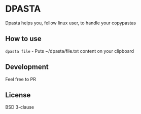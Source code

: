 # DPASTA
Dpasta helps you, fellow linux user, to handle your copypastas

## How to use
`dpasta file` - Puts ~/dpasta/file.txt content on your clipboard

## Development
Feel free to PR

## License
BSD 3-clause
